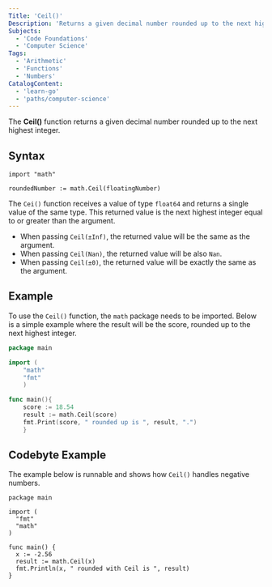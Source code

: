```yaml
---
Title: 'Ceil()'
Description: 'Returns a given decimal number rounded up to the next highest integer.'
Subjects:
  - 'Code Foundations'
  - 'Computer Science'
Tags:
  - 'Arithmetic'
  - 'Functions'
  - 'Numbers'
CatalogContent:
  - 'learn-go'
  - 'paths/computer-science'
---
```


The **Ceil()** function returns a given decimal number rounded up to the next highest integer.

## Syntax

```pseudo
import "math"

roundedNumber := math.Ceil(floatingNumber)
```

The `Cei()` function receives a value of type `float64` and returns a single value of the same type. This returned value is the next highest integer equal to or greater than the argument.

- When passing `Ceil(±Inf)`, the returned value will be the same as the argument.
- When passing `Ceil(Nan)`, the returned value will be also `Nan`.
- When passing `Ceil(±0)`, the returned value will be exactly the same as the argument.

## Example

To use the `Ceil()` function, the `math` package needs to be imported.
Below is a simple example where the result will be the score, rounded up to the next highest integer.

```go
package main

import (
    "math"
    "fmt"
    )

func main(){
    score := 18.54
    result := math.Ceil(score)
    fmt.Print(score, " rounded up is ", result, ".")
    }
```

## Codebyte Example

The example below is runnable and shows how `Ceil()` handles negative numbers.

```codebyte/golang
package main

import (
  "fmt"
  "math"
)

func main() {
  x := -2.56
  result := math.Ceil(x)
  fmt.Println(x, " rounded with Ceil is ", result)
}
```
